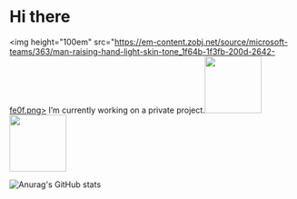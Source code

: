 # Hi there 
<img height="100em" src="https://em-content.zobj.net/source/microsoft-teams/363/man-raising-hand-light-skin-tone_1f64b-1f3fb-200d-2642-fe0f.png>
I’m currently working on a private project.<img height="100em" src="[https://em-content.zobj.net/source/animated-noto-color-emoji/356/robot_1f916.gif](https://em-content.zobj.net/source/microsoft-teams/363/man-technologist-light-skin-tone_1f468-1f3fb-200d-1f4bb.png)">
<img height="100em" src="https://em-content.zobj.net/source/animated-noto-color-emoji/356/robot_1f916.gif">
                         
                         
                         
 
![Anurag's GitHub stats](https://github-readme-stats.vercel.app/api?username=leandrocf79&hide=contribs,prs)

<!--

![Anurag's GitHub stats](https://github-readme-stats.vercel.app/api?username=leandrocf79&show_icons=true&theme=Hiding_specific_stats)
[![Top Langs](https://github-readme-stats.vercel.app/api/top-langs/?username=leandrocf79&hide_progress=true)](https://github.com/anuraghazra/github-readme-stats)

****  --- >>>    Editar  github visite este link para pegar os modelos. Pode inserir HTML aqui que será aceito

https://emojipedia.org/pt/microsoft-teams/

https://github.com/anuraghazra/github-readme-stats#all-demos
https://emojipedia.org/pt/animated-noto-color-emoji/15.0/rosto-de-rob%C3%B4/


**leandrocf79/leandrocf79** is a ✨ _special_ ✨ repository because its `README.md` (this file) appears on your GitHub profile.

Here are some ideas to get you started:

- 🔭 I’m currently working on ...
- 🌱 I’m currently learning ...
- 👯 I’m looking to collaborate on ...
- 🤔 I’m looking for help with ...
- 💬 Ask me about ...
- 📫 How to reach me: ...
- 😄 Pronouns: ...
- ⚡ Fun fact: ...
-->
